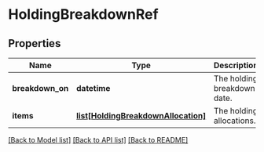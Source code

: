 # HoldingBreakdownRef

## Properties
Name | Type | Description | Notes
------------ | ------------- | ------------- | -------------
**breakdown_on** | **datetime** | The holding breakdown date. | [optional] 
**items** | [**list[HoldingBreakdownAllocation]**](HoldingBreakdownAllocation.md) | The holding allocations. | [optional] 

[[Back to Model list]](../README.md#documentation-for-models) [[Back to API list]](../README.md#documentation-for-api-endpoints) [[Back to README]](../README.md)

